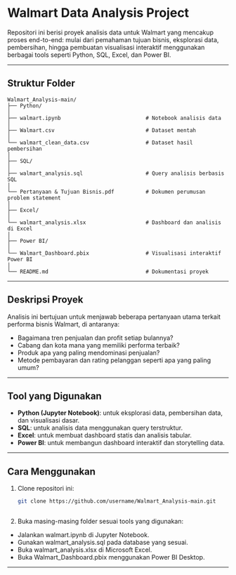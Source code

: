 # Walmart Data Analysis Project

Repositori ini berisi proyek analisis data untuk Walmart yang mencakup proses end-to-end: mulai dari pemahaman tujuan bisnis, eksplorasi data, pembersihan, hingga pembuatan visualisasi interaktif menggunakan berbagai tools seperti Python, SQL, Excel, dan Power BI.

---

## Struktur Folder

```
Walmart_Analysis-main/
├── Python/
│
├── walmart.ipynb                           # Notebook analisis data
│
├── Walmart.csv                             # Dataset mentah
│
└── walmart_clean_data.csv                  # Dataset hasil pembersihan
│
├── SQL/
│
├── walmart_analysis.sql                    # Query analisis berbasis SQL
│
└── Pertanyaan & Tujuan Bisnis.pdf          # Dokumen perumusan problem statement
│
├── Excel/
│
└── walmart_analysis.xlsx                   # Dashboard dan analisis di Excel
│
├── Power BI/
│
└── Walmart_Dashboard.pbix                  # Visualisasi interaktif Power BI
│
└── README.md                               # Dokumentasi proyek
```

---

## Deskripsi Proyek

Analisis ini bertujuan untuk menjawab beberapa pertanyaan utama terkait performa bisnis Walmart, di antaranya:
- Bagaimana tren penjualan dan profit setiap bulannya?
- Cabang dan kota mana yang memiliki performa terbaik?
- Produk apa yang paling mendominasi penjualan?
- Metode pembayaran dan rating pelanggan seperti apa yang paling umum?

---

## Tool yang Digunakan

- **Python (Jupyter Notebook)**: untuk eksplorasi data, pembersihan data, dan visualisasi dasar.
- **SQL**: untuk analisis data menggunakan query terstruktur.
- **Excel**: untuk membuat dashboard statis dan analisis tabular.
- **Power BI**: untuk membangun dashboard interaktif dan storytelling data.

---

## Cara Menggunakan

1. Clone repositori ini:
   ```bash
   git clone https://github.com/username/Walmart_Analysis-main.git
 
2. Buka masing-masing folder sesuai tools yang digunakan:
- Jalankan walmart.ipynb di Jupyter Notebook.
- Gunakan walmart_analysis.sql pada database yang sesuai.
- Buka walmart_analysis.xlsx di Microsoft Excel.
- Buka Walmart_Dashboard.pbix menggunakan Power BI Desktop.

---
